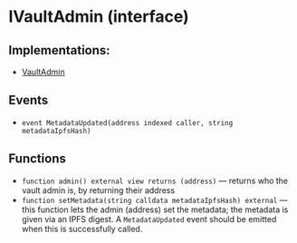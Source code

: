 # IVaultAdmin (interface)

## Implementations:

* [VaultAdmin](../../contracts/vaults/modules/VaultAdmin.sol)

## Events

* `event MetadataUpdated(address indexed caller, string metadataIpfsHash)`

## Functions

* `function admin() external view returns (address)` — returns who the vault admin is, by returning their address
* `function setMetadata(string calldata metadataIpfsHash) external` — this function lets the admin (address) set the metadata; the metadata is given via an IPFS digest. A `MetadataUpdated` event should be emitted when this is successfully called.
